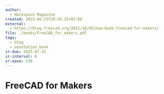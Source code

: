 ```yaml
---
author:
  - Hackspace Magazine
created: 2025-06-25T20:56:25+03:00
external:
  - https://blog.freecad.org/2022/10/05/new-book-freecad-for-makers/
file: ./books/FreeCAD_for_makers.pdf
tags:
  - blog
  - annotation_book
sr-due: 2025-07-22
sr-interval: 6
sr-ease: 230
---
```


# FreeCAD for Makers
